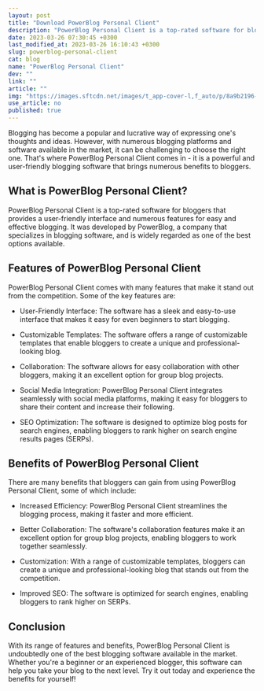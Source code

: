 ```yaml
---
layout: post
title: "Download PowerBlog Personal Client"
description: "PowerBlog Personal Client is a top-rated software for bloggers that provides a user-friendly interface and numerous features for easy and effective blogging."
date: 2023-03-26 07:30:45 +0300
last_modified_at: 2023-03-26 16:10:43 +0300
slug: powerblog-personal-client
cat: blog
name: "PowerBlog Personal Client"
dev: ""
link: ""
article: ""
img: "https://images.sftcdn.net/images/t_app-cover-l,f_auto/p/8a9b2196-9b62-11e6-a79e-00163ec9f5fa/3798717506/powerblog-personal-client-screenshot.jpg"
use_article: no
published: true
---
```



Blogging has become a popular and lucrative way of expressing one's thoughts and ideas. However, with numerous blogging platforms and software available in the market, it can be challenging to choose the right one. That's where PowerBlog Personal Client comes in - it is a powerful and user-friendly blogging software that brings numerous benefits to bloggers.

## What is PowerBlog Personal Client?

PowerBlog Personal Client is a top-rated software for bloggers that provides a user-friendly interface and numerous features for easy and effective blogging. It was developed by PowerBlog, a company that specializes in blogging software, and is widely regarded as one of the best options available.

## Features of PowerBlog Personal Client

PowerBlog Personal Client comes with many features that make it stand out from the competition. Some of the key features are:

- User-Friendly Interface: The software has a sleek and easy-to-use interface that makes it easy for even beginners to start blogging.

- Customizable Templates: The software offers a range of customizable templates that enable bloggers to create a unique and professional-looking blog.

- Collaboration: The software allows for easy collaboration with other bloggers, making it an excellent option for group blog projects.

- Social Media Integration: PowerBlog Personal Client integrates seamlessly with social media platforms, making it easy for bloggers to share their content and increase their following.

- SEO Optimization: The software is designed to optimize blog posts for search engines, enabling bloggers to rank higher on search engine results pages (SERPs).

## Benefits of PowerBlog Personal Client

There are many benefits that bloggers can gain from using PowerBlog Personal Client, some of which include:

- Increased Efficiency: PowerBlog Personal Client streamlines the blogging process, making it faster and more efficient.

- Better Collaboration: The software's collaboration features make it an excellent option for group blog projects, enabling bloggers to work together seamlessly.

- Customization: With a range of customizable templates, bloggers can create a unique and professional-looking blog that stands out from the competition.

- Improved SEO: The software is optimized for search engines, enabling bloggers to rank higher on SERPs.

## Conclusion

With its range of features and benefits, PowerBlog Personal Client is undoubtedly one of the best blogging software available in the market. Whether you're a beginner or an experienced blogger, this software can help you take your blog to the next level. Try it out today and experience the benefits for yourself!